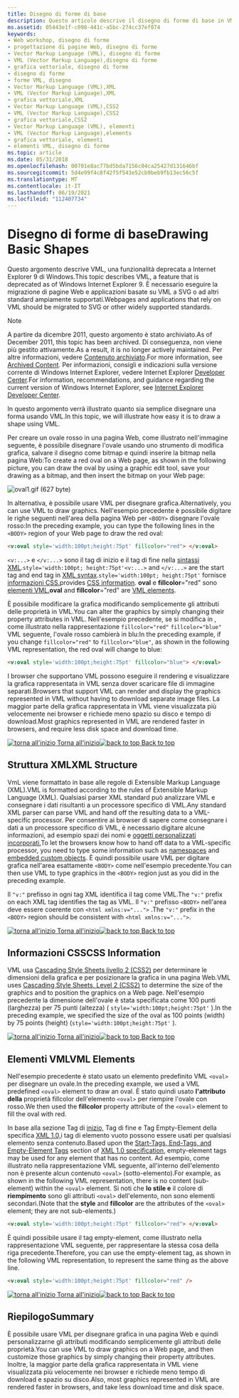 ```yaml
---
title: Disegno di forme di base
description: Questo articolo descrive il disegno di forme di base in VML, una funzionalità deprecata a Internet Explorer 9 di Windows.
ms.assetid: 05443e1f-c098-441c-a5bc-274cc37ef074
keywords:
- Web workshop, disegno di forme
- progettazione di pagine Web, disegno di forme
- Vector Markup Language (VML), disegno di forme
- VML (Vector Markup Language),disegno di forme
- grafica vettoriale, disegno di forme
- disegno di forme
- forme VML, disegno
- Vector Markup Language (VML),XML
- VML (Vector Markup Language),XML
- grafica vettoriale,XML
- Vector Markup Language (VML),CSS2
- VML (Vector Markup Language),CSS2
- grafica vettoriale,CSS2
- Vector Markup Language (VML), elementi
- VML (Vector Markup Language),elements
- grafica vettoriale, elementi
- elementi VML, disegno di forme
ms.topic: article
ms.date: 05/31/2018
ms.openlocfilehash: 00701e8ac77bd5bda7156c04ca25427d131646bf
ms.sourcegitcommit: 5d4e99f4c8f42f5f543e52cb9beb9fb13ec56c5f
ms.translationtype: MT
ms.contentlocale: it-IT
ms.lasthandoff: 06/19/2021
ms.locfileid: "112407734"
---
```

# <a name="drawing-basic-shapes"></a><span data-ttu-id="ac415-120">Disegno di forme di base</span><span class="sxs-lookup"><span data-stu-id="ac415-120">Drawing Basic Shapes</span></span>

<span data-ttu-id="ac415-121">Questo argomento descrive VML, una funzionalità deprecata a Internet Explorer 9 di Windows.</span><span class="sxs-lookup"><span data-stu-id="ac415-121">This topic describes VML, a feature that is deprecated as of Windows Internet Explorer 9.</span></span> <span data-ttu-id="ac415-122">È necessario eseguire la migrazione di pagine Web e applicazioni basate su VML a SVG o ad altri standard ampiamente supportati.</span><span class="sxs-lookup"><span data-stu-id="ac415-122">Webpages and applications that rely on VML should be migrated to SVG or other widely supported standards.</span></span>

> [!Note]  
> <span data-ttu-id="ac415-123">A partire da dicembre 2011, questo argomento è stato archiviato.</span><span class="sxs-lookup"><span data-stu-id="ac415-123">As of December 2011, this topic has been archived.</span></span> <span data-ttu-id="ac415-124">Di conseguenza, non viene più gestito attivamente.</span><span class="sxs-lookup"><span data-stu-id="ac415-124">As a result, it is no longer actively maintained.</span></span> <span data-ttu-id="ac415-125">Per altre informazioni, vedere [Contenuto archiviato](/previous-versions/windows/internet-explorer/ie-developer/).</span><span class="sxs-lookup"><span data-stu-id="ac415-125">For more information, see [Archived Content](/previous-versions/windows/internet-explorer/ie-developer/).</span></span> <span data-ttu-id="ac415-126">Per informazioni, consigli e indicazioni sulla versione corrente di Windows Internet Explorer, vedere Internet Explorer [Developer Center](https://msdn.microsoft.com/ie/).</span><span class="sxs-lookup"><span data-stu-id="ac415-126">For information, recommendations, and guidance regarding the current version of Windows Internet Explorer, see [Internet Explorer Developer Center](https://msdn.microsoft.com/ie/).</span></span>

 

<span data-ttu-id="ac415-127">In questo argomento verrà illustrato quanto sia semplice disegnare una forma usando VML.</span><span class="sxs-lookup"><span data-stu-id="ac415-127">In this topic, we will illustrate how easy it is to draw a shape using VML.</span></span>

<span data-ttu-id="ac415-128">Per creare un ovale rosso in una pagina Web, come illustrato nell'immagine seguente, è possibile disegnare l'ovale usando uno strumento di modifica grafica, salvare il disegno come bitmap e quindi inserire la bitmap nella pagina Web:</span><span class="sxs-lookup"><span data-stu-id="ac415-128">To create a red oval on a Web page, as shown in the following picture, you can draw the oval by using a graphic edit tool, save your drawing as a bitmap, and then insert the bitmap on your Web page:</span></span>

![oval1.gif (627 byte)](images/oval1.gif)

<span data-ttu-id="ac415-130">In alternativa, è possibile usare VML per disegnare grafica.</span><span class="sxs-lookup"><span data-stu-id="ac415-130">Alternatively, you can use VML to draw graphics.</span></span> <span data-ttu-id="ac415-131">Nell'esempio precedente è possibile digitare le righe seguenti nell'area della pagina Web per `<BODY>` disegnare l'ovale rosso:</span><span class="sxs-lookup"><span data-stu-id="ac415-131">In the preceding example, you can type the following lines in the `<BODY>` region of your Web page to draw the red oval:</span></span>


```HTML
<v:oval style='width:100pt;height:75pt' fillcolor="red"> </v:oval>
```





<span data-ttu-id="ac415-132">`<v:...>` e `</v:...>` sono il tag di inizio e il tag di fine nella [sintassi XML](#xml-structure).`style='width:100pt; height:75pt'`</span><span class="sxs-lookup"><span data-stu-id="ac415-132">`<v:...>` and `</v:...>` are the start tag and end tag in [XML syntax](#xml-structure).`style='width:100pt; height:75pt'`</span></span> <span data-ttu-id="ac415-133">fornisce [informazioni CSS.](#css-information)</span><span class="sxs-lookup"><span data-stu-id="ac415-133">provides [CSS information](#css-information).</span></span> <span data-ttu-id="ac415-134">**oval** e **fillcolor**="red" sono [elementi VML.](#vml-elements)</span><span class="sxs-lookup"><span data-stu-id="ac415-134">**oval** and **fillcolor**="red" are [VML elements](#vml-elements).</span></span>

<span data-ttu-id="ac415-135">È possibile modificare la grafica modificando semplicemente gli attributi delle proprietà in VML.</span><span class="sxs-lookup"><span data-stu-id="ac415-135">You can alter the graphics by simply changing their property attributes in VML.</span></span> <span data-ttu-id="ac415-136">Nell'esempio precedente, se si modifica in , come illustrato nella rappresentazione `fillcolor="red"` `fillcolor="blue"` VML seguente, l'ovale rosso cambierà in blu:</span><span class="sxs-lookup"><span data-stu-id="ac415-136">In the preceding example, if you change `fillcolor="red"` to `fillcolor="blue"`, as shown in the following VML representation, the red oval will change to blue:</span></span>


```HTML
<v:oval style='width:100pt;height:75pt' fillcolor="blue"> </v:oval>
```





<span data-ttu-id="ac415-137">I browser che supportano VML possono eseguire il rendering e visualizzare la grafica rappresentata in VML senza dover scaricare file di immagine separati.</span><span class="sxs-lookup"><span data-stu-id="ac415-137">Browsers that support VML can render and display the graphics represented in VML without having to download separate image files.</span></span> <span data-ttu-id="ac415-138">La maggior parte della grafica rappresentata in VML viene visualizzata più velocemente nei browser e richiede meno spazio su disco e tempo di download.</span><span class="sxs-lookup"><span data-stu-id="ac415-138">Most graphics represented in VML are rendered faster in browsers, and require less disk space and download time.</span></span>

<span data-ttu-id="ac415-139">[![torna all'inizio ](images/top.gif) Torna all'inizio](#top)</span><span class="sxs-lookup"><span data-stu-id="ac415-139">[![back to top](images/top.gif) Back to top](#top)</span></span>

## <a name="xml-structure"></a><span data-ttu-id="ac415-140">Struttura XML</span><span class="sxs-lookup"><span data-stu-id="ac415-140">XML Structure</span></span>

<span data-ttu-id="ac415-141">VmL viene formattato in base alle regole di Extensible Markup Language (XML).</span><span class="sxs-lookup"><span data-stu-id="ac415-141">VML is formatted according to the rules of Extensible Markup Language (XML).</span></span> <span data-ttu-id="ac415-142">Qualsiasi parser XML standard può analizzare VML e consegnare i dati risultanti a un processore specifico di VML.</span><span class="sxs-lookup"><span data-stu-id="ac415-142">Any standard XML parser can parse VML and hand off the resulting data to a VML-specific processor.</span></span> <span data-ttu-id="ac415-143">Per consentire ai browser di sapere come consegnare i dati a un processore [](web-workshop---how-to-use-vml-on-web-pages----appendix.md) specifico di VML, è necessario digitare alcune informazioni, ad esempio spazi dei nomi e [oggetti personalizzati incorporati.](web-workshop---how-to-use-vml-on-web-pages----appendix.md)</span><span class="sxs-lookup"><span data-stu-id="ac415-143">To let the browsers know how to hand off data to a VML-specific processor, you need to type some information such as [namespaces](web-workshop---how-to-use-vml-on-web-pages----appendix.md) and [embedded custom objects](web-workshop---how-to-use-vml-on-web-pages----appendix.md).</span></span> <span data-ttu-id="ac415-144">È quindi possibile usare VML per digitare grafica nell'area esattamente `<BODY>` come nell'esempio precedente.</span><span class="sxs-lookup"><span data-stu-id="ac415-144">You can then use VML to type graphics in the `<BODY>` region just as you did in the preceding example.</span></span>

<span data-ttu-id="ac415-145">Il `"v:"` prefisso in ogni tag XML identifica il tag come VML.</span><span class="sxs-lookup"><span data-stu-id="ac415-145">The `"v:"` prefix on each XML tag identifies the tag as VML.</span></span> <span data-ttu-id="ac415-146">Il `"v:"` prefisso `<BODY>` nell'area deve essere coerente con `<html xmlns:v="...">` .</span><span class="sxs-lookup"><span data-stu-id="ac415-146">The `"v:"` prefix in the `<BODY>` region should be consistent with `<html xmlns:v="...">`.</span></span>

<span data-ttu-id="ac415-147">[![torna all'inizio ](images/top.gif) Torna all'inizio](#top)</span><span class="sxs-lookup"><span data-stu-id="ac415-147">[![back to top](images/top.gif) Back to top](#top)</span></span>

## <a name="css-information"></a><span data-ttu-id="ac415-148">Informazioni CSS</span><span class="sxs-lookup"><span data-stu-id="ac415-148">CSS Information</span></span>

<span data-ttu-id="ac415-149">VML usa [Cascading Style Sheets livello 2 (CSS2)](https://www.w3.org/TR/PR-CSS2/) per determinare le dimensioni della grafica e per posizionare la grafica in una pagina Web.</span><span class="sxs-lookup"><span data-stu-id="ac415-149">VML uses [Cascading Style Sheets, Level 2 (CSS2)](https://www.w3.org/TR/PR-CSS2/) to determine the size of the graphics and to position the graphics on a Web page.</span></span> <span data-ttu-id="ac415-150">Nell'esempio precedente la dimensione dell'ovale è stata specificata come 100 punti (larghezza) per 75 punti (altezza) ( `style='width:100pt;height:75pt'` ).</span><span class="sxs-lookup"><span data-stu-id="ac415-150">In the preceding example, we specified the size of the oval as 100 points (width) by 75 points (height) (`style='width:100pt;height:75pt'` ).</span></span>

<span data-ttu-id="ac415-151">[![torna all'inizio ](images/top.gif) Torna all'inizio](#top)</span><span class="sxs-lookup"><span data-stu-id="ac415-151">[![back to top](images/top.gif) Back to top](#top)</span></span>

## <a name="vml-elements"></a><span data-ttu-id="ac415-152">Elementi VML</span><span class="sxs-lookup"><span data-stu-id="ac415-152">VML Elements</span></span>

<span data-ttu-id="ac415-153">Nell'esempio precedente è stato usato un elemento predefinito VML `<oval>` per disegnare un ovale.</span><span class="sxs-lookup"><span data-stu-id="ac415-153">In the preceding example, we used a VML predefined `<oval>` element to draw an oval.</span></span> <span data-ttu-id="ac415-154">È stato quindi usato **l'attributo della** proprietà fillcolor dell'elemento `<oval>` per riempire l'ovale con rosso.</span><span class="sxs-lookup"><span data-stu-id="ac415-154">We then used the **fillcolor** property attribute of the `<oval>` element to fill the oval with red.</span></span>

<span data-ttu-id="ac415-155">In base alla sezione Tag di [inizio,](https://www.w3.org/TR/REC-xml#sec-starttags) Tag di fine e Tag Empty-Element della specifica [XML 1.0,](https://www.w3.org/TR/REC-xml)i tag di elemento vuoto possono essere usati per qualsiasi elemento senza contenuto.</span><span class="sxs-lookup"><span data-stu-id="ac415-155">Based upon the [Start-Tags, End-Tags, and Empty-Element Tags](https://www.w3.org/TR/REC-xml#sec-starttags) section of [XML 1.0 specification](https://www.w3.org/TR/REC-xml), empty-element tags may be used for any element that has no content.</span></span> <span data-ttu-id="ac415-156">Ad esempio, come illustrato nella rappresentazione VML seguente, all'interno dell'elemento non è presente alcun contenuto `<oval>` (sotto-elemento).</span><span class="sxs-lookup"><span data-stu-id="ac415-156">For example, as shown in the following VML representation, there is no content (sub-element) within the `<oval>` element.</span></span> <span data-ttu-id="ac415-157">Si noti che **lo stile e** il colore di **riempimento** sono gli attributi `<oval>` dell'elemento, non sono elementi secondari.</span><span class="sxs-lookup"><span data-stu-id="ac415-157">(Note that the **style** and **fillcolor** are the attributes of the `<oval>` element; they are not sub-elements.)</span></span>


```HTML
<v:oval style='width:100pt;height:75pt' fillcolor="red"> </v:oval>
```



<span data-ttu-id="ac415-158">È quindi possibile usare il tag empty-element, come illustrato nella rappresentazione VML seguente, per rappresentare la stessa cosa della riga precedente.</span><span class="sxs-lookup"><span data-stu-id="ac415-158">Therefore, you can use the empty-element tag, as shown in the following VML representation, to represent the same thing as the above line.</span></span>


```HTML
<v:oval style='width:100pt;height:75pt' fillcolor="red" />
```



<span data-ttu-id="ac415-159">[![torna all'inizio ](images/top.gif) Torna all'inizio](#top)</span><span class="sxs-lookup"><span data-stu-id="ac415-159">[![back to top](images/top.gif) Back to top](#top)</span></span>

## <a name="summary"></a><span data-ttu-id="ac415-160">Riepilogo</span><span class="sxs-lookup"><span data-stu-id="ac415-160">Summary</span></span>

<span data-ttu-id="ac415-161">È possibile usare VML per disegnare grafica in una pagina Web e quindi personalizzarne gli attributi modificando semplicemente gli attributi delle proprietà.</span><span class="sxs-lookup"><span data-stu-id="ac415-161">You can use VML to draw graphics on a Web page, and then customize those graphics by simply changing their property attributes.</span></span> <span data-ttu-id="ac415-162">Inoltre, la maggior parte della grafica rappresentata in VML viene visualizzata più velocemente nei browser e richiede meno tempo di download e spazio su disco.</span><span class="sxs-lookup"><span data-stu-id="ac415-162">Also, most graphics represented in VML are rendered faster in browsers, and take less download time and disk space.</span></span>

 

 